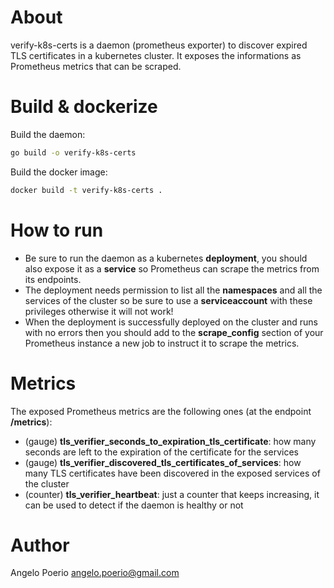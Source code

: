 

# About
verify-k8s-certs is a daemon (prometheus exporter) to discover expired TLS certificates in a kubernetes cluster. It exposes the informations
as Prometheus metrics that can be scraped.


# Build & dockerize
Build the daemon:

```bash
go build -o verify-k8s-certs
```

Build the docker image:

```bash
docker build -t verify-k8s-certs .
```


# How to run
* Be sure to run the daemon as a kubernetes **deployment**, you should also expose it as a **service** so Prometheus can
scrape the metrics from its endpoints.
* The deployment needs permission to list all the **namespaces** and all the services of the cluster
so be sure to use a **serviceaccount** with these privileges otherwise it will not work!
* When the deployment is successfully deployed on the cluster and runs with no errors then you should add to the **scrape_config** section of your Prometheus instance a new job
to instruct it to scrape the metrics.  

# Metrics
The exposed Prometheus metrics are the following ones (at the endpoint **/metrics**):
* (gauge) **tls_verifier_seconds_to_expiration_tls_certificate**: how many seconds are left to the expiration of the certificate for the services
* (gauge) **tls_verifier_discovered_tls_certificates_of_services**: how many TLS certificates have been discovered in the exposed services of the cluster
* (counter) **tls_verifier_heartbeat**: just a counter that keeps increasing, it can be used to detect if the daemon is healthy or not

# Author
Angelo Poerio <angelo.poerio@gmail.com>

